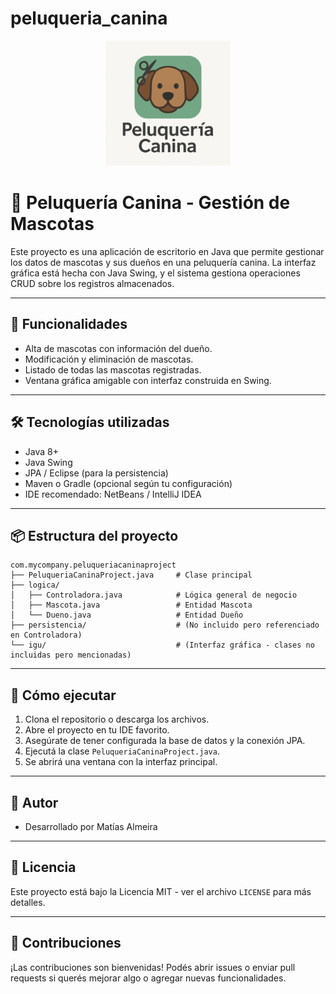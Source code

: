 # peluqueria_canina
<p align="center">
  <img src="assets/logo.png" alt="Logo Peluquería Canina" width="200"/>
</p>

# 🐶 Peluquería Canina - Gestión de Mascotas

Este proyecto es una aplicación de escritorio en Java que permite gestionar los datos de mascotas y sus dueños en una peluquería canina. La interfaz gráfica está hecha con Java Swing, y el sistema gestiona operaciones CRUD sobre los registros almacenados.

---

## 🚀 Funcionalidades

- Alta de mascotas con información del dueño.
- Modificación y eliminación de mascotas.
- Listado de todas las mascotas registradas.
- Ventana gráfica amigable con interfaz construida en Swing.

---

## 🛠️ Tecnologías utilizadas

- Java 8+
- Java Swing
- JPA / Eclipse (para la persistencia)
- Maven o Gradle (opcional según tu configuración)
- IDE recomendado: NetBeans / IntelliJ IDEA

---

## 📦 Estructura del proyecto

```
com.mycompany.peluqueriacaninaproject
├── PeluqueriaCaninaProject.java     # Clase principal
├── logica/
│   ├── Controladora.java            # Lógica general de negocio
│   ├── Mascota.java                 # Entidad Mascota
│   └── Dueno.java                   # Entidad Dueño
├── persistencia/                    # (No incluido pero referenciado en Controladora)
└── igu/                             # (Interfaz gráfica - clases no incluidas pero mencionadas)
```

---

## 🧪 Cómo ejecutar

1. Clona el repositorio o descarga los archivos.
2. Abre el proyecto en tu IDE favorito.
3. Asegúrate de tener configurada la base de datos y la conexión JPA.
4. Ejecutá la clase `PeluqueriaCaninaProject.java`.
5. Se abrirá una ventana con la interfaz principal.

---

## 👤 Autor

- Desarrollado por Matías Almeira

---

## 📃 Licencia

Este proyecto está bajo la Licencia MIT - ver el archivo `LICENSE` para más detalles.

---

## 🤝 Contribuciones

¡Las contribuciones son bienvenidas! Podés abrir issues o enviar pull requests si querés mejorar algo o agregar nuevas funcionalidades.
